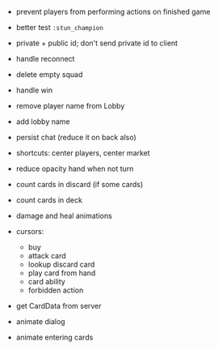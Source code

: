 * prevent players from performing actions on finished game
* better test `:stun_champion` 
* private + public id; don't send private id to client
* handle reconnect
* delete empty squad
* handle win
* remove player name from Lobby
* add lobby name
* persist chat (reduce it on back also)

* shortcuts: center players, center market
* reduce opacity hand when not turn
* count cards in discard (if some cards)
* count cards in deck
* damage and heal animations
* cursors:
    * buy
    * attack card
    * lookup discard card
    * play card from hand
    * card ability
    * forbidden action
* get CardData from server
* animate dialog
* animate entering cards

